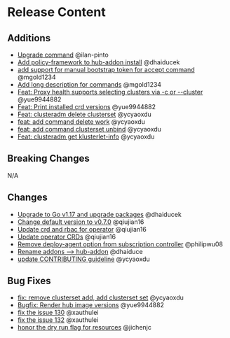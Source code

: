 [comment]: # ( Copyright Contributors to the Open Cluster Management project )
# Release Content
## Additions
- [Upgrade command](https://github.com/open-cluster-management-io/clusteradm/pull/150) @ilan-pinto
- [Add policy-framework to hub-addon install](https://github.com/open-cluster-management-io/clusteradm/pull/170) @dhaiducek
- [add support for manual bootstrap token for accept command](https://github.com/open-cluster-management-io/clusteradm/pull/167) @mgold1234
- [Add long description for commands](https://github.com/open-cluster-management-io/clusteradm/pull/157) @mgold1234
- [Feat: Proxy health supports selecting clusters via -c or --cluster](https://github.com/open-cluster-management-io/clusteradm/pull/152) @yue9944882
- [Feat: Print installed crd versions](https://github.com/open-cluster-management-io/clusteradm/pull/139) @yue9944882
- [Feat: clusteradm delete clusterset](https://github.com/open-cluster-management-io/clusteradm/pull/154) @ycyaoxdu
- [feat: add command delete work](https://github.com/open-cluster-management-io/clusteradm/pull/149) @ycyaoxdu
- [feat: add command clusterset unbind](https://github.com/open-cluster-management-io/clusteradm/pull/148) @ycyaoxdu
- [Feat: clusteradm get klusterlet-info](https://github.com/open-cluster-management-io/clusteradm/pull/143) @ycyaoxdu



## Breaking Changes
N/A

## Changes
- [Upgrade to Go v1.17 and upgrade packages](https://github.com/open-cluster-management-io/clusteradm/pull/168) @dhaiducek
- [Change default version to v0.7.0](https://github.com/open-cluster-management-io/clusteradm/pull/176) @qiujian16
- [Update crd and rbac for operator](https://github.com/open-cluster-management-io/clusteradm/pull/156) @qiujian16 
- [Update operator CRDs](https://github.com/open-cluster-management-io/clusteradm/pull/144) @qiujian16
- [Remove deploy-agent option from subscription controller](https://github.com/open-cluster-management-io/clusteradm/pull/146) @philipwu08
- [Rename addons --> hub-addon](https://github.com/open-cluster-management-io/clusteradm/pull/175) @dhaiduce 
- [update CONTRIBUTING guideline](https://github.com/open-cluster-management-io/clusteradm/pull/188) @ycyaoxdu

## Bug Fixes
- [fix: remove clusterset add, add clusterset set](https://github.com/open-cluster-management-io/clusteradm/pull/153) @ycyaoxdu
- [Bugfix: Render hub image versions](https://github.com/open-cluster-management-io/clusteradm/pull/140) @yue9944882
- [fix the issue 130](https://github.com/open-cluster-management-io/clusteradm/pull/141) @xauthulei
- [fix the issue 132](https://github.com/open-cluster-management-io/clusteradm/pull/136) @xauthulei
- [honor the dry run flag for resources](https://github.com/open-cluster-management-io/clusteradm/pull/178) @jichenjc 
